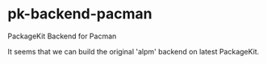 pk-backend-pacman
=================

PackageKit Backend for Pacman

It seems that we can build the original 'alpm' backend on latest PackageKit.
